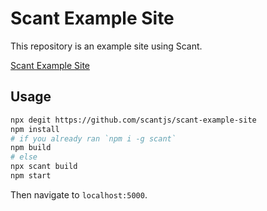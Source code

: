 # Scant Example Site

This repository is an example site using Scant.

[Scant Example Site](http://scant-example-site.surge.sh/ "Scant Example Site")

## Usage

```sh
npx degit https://github.com/scantjs/scant-example-site
npm install
# if you already ran `npm i -g scant`
npm build
# else
npx scant build
npm start
```

Then navigate to `localhost:5000`.
